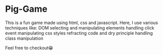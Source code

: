 # Pig-Game
This is a fun game made using html, css and javascript.
Here, I use various techniques like:
DOM
selecting and manipulating elements
handling click event
manipulating css styles 
refracting code and dry principle
handling class manipulation

Feel free to checkout😁


